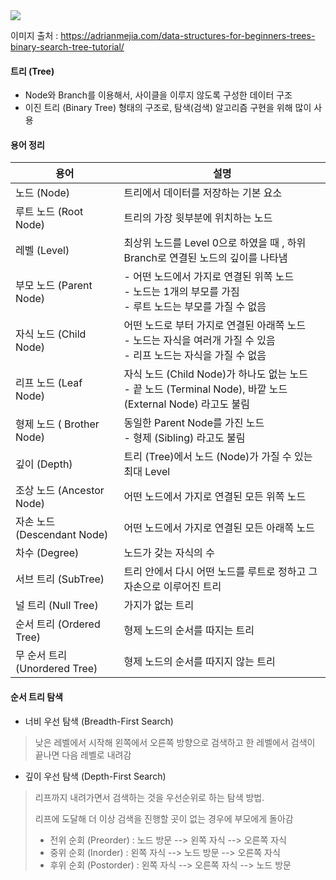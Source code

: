 <img src='https://user-images.githubusercontent.com/37543606/71775775-eb401980-2fc9-11ea-99ba-a54cd1067106.jpg'/>

이미지 출처 : https://adrianmejia.com/data-structures-for-beginners-trees-binary-search-tree-tutorial/



#### 트리 (Tree)

- Node와 Branch를 이용해서, 사이클을 이루지 않도록 구성한 데이터 구조
- 이진 트리 (Binary Tree) 형태의 구조로, 탐색(검색) 알고리즘 구현을 위해 많이 사용



#### 용어 정리

| 용어                          | 설명                                                         |
| ----------------------------- | ------------------------------------------------------------ |
| 노드 (Node)                   | 트리에서 데이터를 저장하는 기본 요소                         |
| 루트 노드 (Root Node)         | 트리의 가장 윗부분에 위치하는 노드                           |
| 레벨 (Level)                  | 최상위 노드를 Level 0으로 하였을 때 , 하위 Branch로 연결된 노드의 깊이를 나타냄 |
| 부모 노드 (Parent Node)       | - 어떤 노드에서 가지로 연결된 위쪽 노드<br />- 노드는 1개의 부모를 가짐<br />- 루트 노드는 부모를 가질 수 없음 |
| 자식 노드 (Child Node)        | 어떤 노드로 부터 가지로 연결된 아래쪽 노드<br />- 노드는 자식을 여러개 가질 수 있음<br />- 리프 노드는 자식을 가질 수 없음 |
| 리프 노드 (Leaf Node)         | 자식 노드 (Child Node)가 하나도 없는 노드<br />-  끝 노드 (Terminal Node), 바깥 노드 (External Node) 라고도 불림 |
| 형제 노드 ( Brother Node)     | 동일한 Parent Node를 가진 노드<br />-  형제 (Sibling) 라고도 불림 |
| 깊이 (Depth)                  | 트리 (Tree)에서 노드 (Node)가 가질 수 있는 최대 Level        |
| 조상 노드 (Ancestor Node)     | 어떤 노드에서 가지로 연결된 모든 위쪽 노드                   |
| 자손 노드 (Descendant Node)   | 어떤 노드에서 가지로 연결된 모든 아래쪽 노드                 |
| 차수 (Degree)                 | 노드가 갖는 자식의 수                                        |
| 서브 트리 (SubTree)           | 트리 안에서 다시 어떤 노드를 루트로 정하고 그 자손으로 이루어진 트리 |
| 널 트리 (Null Tree)           | 가지가 없는 트리                                             |
| 순서 트리 (Ordered Tree)      | 형제 노드의 순서를 따지는 트리                               |
| 무 순서 트리 (Unordered Tree) | 형제 노드의 순서를 따지지 않는 트리                          |



#### 순서 트리 탐색

- 너비 우선 탐색 (Breadth-First Search)

> 낮은 레벨에서 시작해 왼쪽에서 오른쪽 방향으로 검색하고 한 레벨에서 검색이 끝나면 다음 레벨로 내려감



- 깊이 우선 탐색 (Depth-First Search)

> 리프까지 내려가면서 검색하는 것을 우선순위로 하는 탐색 방법.
>
> 리프에 도달해 더 이상 검색을 진행할 곳이 없는 경우에 부모에게 돌아감
>
> - 전위 순회 (Preorder)  : 노드 방문 --> 왼쪽 자식 --> 오른쪽 자식
> - 중위 순회 (Inorder) : 왼쪽 자식 --> 노드 방문 --> 오른쪽 자식
> - 후위 순회 (Postorder) : 왼쪽 자식 --> 오른쪽 자식 --> 노드 방문

